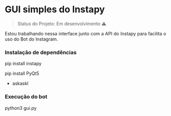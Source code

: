 # GUI simples do Instapy

> Status do Projeto: Em desenvolvimento :warning:

<p align="justify">Estou trabalhando nessa interface junto com a API do Instapy para facilita o uso do Bot do Instagram. </p>

### Instalação de dependências

<p align="justify">pip install instapy</p>
<p align="justify">pip install PyQt5</p> 

* askaskl

### Execução do bot

<p align="justify">python3 gui.py</p>
